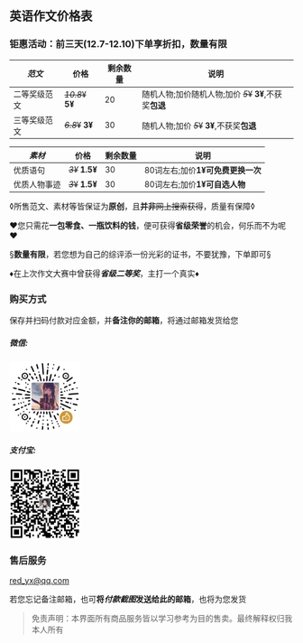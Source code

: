 ## 英语作文价格表

### 钜惠活动：前三天(12.7-12.10)下单享折扣，数量有限

|  *范文* |   价格 | 剩余数量 |  说明 |
| ------------ | ------------ | ------------ | ------------ |
|  二等奖级范文 |  ~~*10.8*&yen;~~ **5&yen;** |  20 | 随机人物;加价随机人物;加价 ~~*5*&yen;~~ **3&yen;**,不获奖**包退**|
|  三等奖级范文 | ~~*6.8*&yen;~~ **3&yen;**|  30 |  随机人物;加价 ~~*5*&yen;~~ **3&yen;**,不获奖**包退** |

|  *素材* |   价格 | 剩余数量 |  说明 |
| ------------ | ------------ | ------------ | ------------ |
|  优质语句 | ~~*3&yen;*~~  **1.5&yen;**  |  30 |  80词左右;加价**1&yen;**可**免费更换一次** |
|  优质人物事迹 | ~~*3*&yen;~~  **1.5&yen;** | 30 |  80词左右;加价**1&yen;**可**自选人物**  |

&loz;所售范文、素材等皆保证为**原创**，且**并非**~~网上搜索获得~~，质量有保障&loz;

&hearts;您只需花**一包零食、一瓶饮料的钱**，便可获得**省级荣誉**的机会，何乐而不为呢&hearts;

&sect;**数量有限**，若您想为自己的综评添一份光彩的证书，不要犹豫，下单即可&sect;

&diams;在上次作文大赛中曾获得***省级二等奖***，主打一个真实&diams;

### 购买方式

保存并扫码付款对应金额，并**备注你的邮箱**，将通过邮箱发货给您

##### 微信:

<img src="wx.jpg" width="25%" height="25%"> 

##### 支付宝:

<img src="zfb.jpg" width="25%" height="25%">

### 售后服务

<red_yx@qq.com>

若您忘记备注邮箱，也可**将*付款截图*发送给此的邮箱**，也将为您发货

> 免责声明：本界面所有商品服务皆以学习参考为目的售卖。最终解释权归我本人所有

